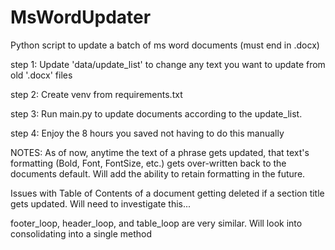 # MsWordUpdater
Python script to update a batch of ms word documents (must end in .docx)

step 1:
Update 'data/update_list' to change any text you want to update from old '.docx' files

step 2:
Create venv from requirements.txt

step 3:
Run main.py to update documents according to the update_list.

step 4:
Enjoy the 8 hours you saved not having to do this manually



NOTES:
As of now, anytime the text of a phrase gets updated, that text's formatting (Bold, Font, FontSize, etc.) gets over-written back to the documents default. Will add the ability to retain formatting in the future.

Issues with Table of Contents of a document getting deleted if a section title gets updated. Will need to investigate this...

footer_loop, header_loop, and table_loop are very similar. Will look into consolidating into a single method
